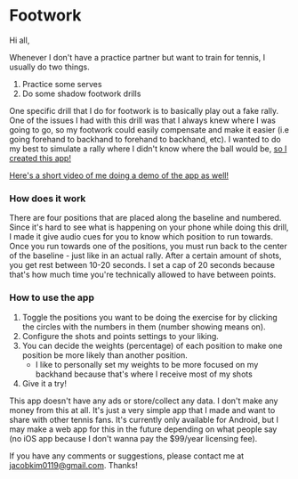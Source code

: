 # Footwork

Hi all,

Whenever I don't have a practice partner but want to train for tennis, I usually do two things.

1. Practice some serves
2. Do some shadow footwork drills

One specific drill that I do for footwork is to basically play out a fake rally. One of the issues I had with this drill was that I always knew where I was going to go, so my footwork could easily compensate and make it easier (i.e going forehand to backhand to forehand to backhand, etc). I wanted to do my best to simulate a rally where I didn't know where the ball would be, [so I created this app!](https://play.google.com/store/apps/details?id=jyk.footwork)

[Here's a short video of me doing a demo of the app as well!](https://www.youtube.com/watch?v=7Z0YdNLd1CU)

### How does it work
There are four positions that are placed along the baseline and numbered. Since it's hard to see what is happening on your phone while doing this drill, I made it give audio cues for you to know which position to run towards. Once you run towards one of the positions, you must run back to the center of the baseline - just like in an actual rally. After a certain amount of shots, you get rest between 10-20 seconds. I set a cap of 20 seconds because that's how much time you're technically allowed to have between points.

### How to use the app

1. Toggle the positions you want to be doing the exercise for by clicking the circles with the numbers in them (number showing means on).
2. Configure the shots and points settings to your liking.
3. You can decide the weights (percentage) of each position to make one position be more likely than another position.
	- I like to personally set my weights to be more focused on my backhand because that's where I receive most of my shots
4. Give it a try!

This app doesn't have any ads or store/collect any data. I don't make any money from this at all. It's just a very simple app that I made and want to share with other tennis fans. It's currently only available for Android, but I may make a web app for this in the future depending on what people say (no iOS app because I don't wanna pay the $99/year licensing fee).

If you have any comments or suggestions, please contact me at jacobkim0119@gmail.com. Thanks!